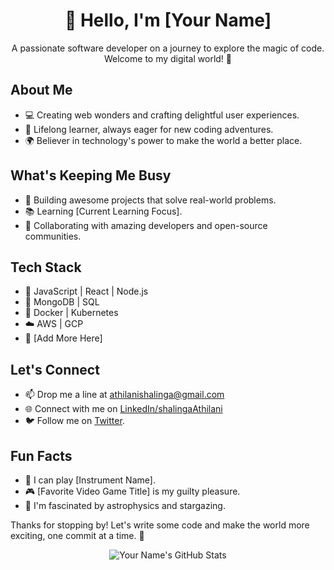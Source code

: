 ### <h1 align="center">👋 Hello, I'm [Your Name]</h1>

<p align="center">A passionate software developer on a journey to explore the magic of code. Welcome to my digital world! 🚀</p>

<h2>About Me</h2>

- 💻 Creating web wonders and crafting delightful user experiences.
- 🌱 Lifelong learner, always eager for new coding adventures.
- 🌍 Believer in technology's power to make the world a better place.

<h2>What's Keeping Me Busy</h2>

- 🚀 Building awesome projects that solve real-world problems.
- 📚 Learning [Current Learning Focus].
- 🤝 Collaborating with amazing developers and open-source communities.

<h2>Tech Stack</h2>

- 🌟 JavaScript | React | Node.js
- 💾 MongoDB | SQL
- 🚢 Docker | Kubernetes
- ☁️ AWS | GCP
- 🧩 [Add More Here]

<h2>Let's Connect</h2>

- 📫 Drop me a line at athilanishalinga@gmail.com
- 🌐 Connect with me on <a href = "www.linkedin.com/in/athilani-shalinga-a634ab254">LinkedIn/shalingaAthilani</a>
- 🐦 Follow me on [Twitter](https://twitter.com/yourusername).

<h2>Fun Facts</h2>

- 🎵 I can play [Instrument Name].
- 🎮 [Favorite Video Game Title] is my guilty pleasure.
- 🌌 I'm fascinated by astrophysics and stargazing.

Thanks for stopping by! Let's write some code and make the world more exciting, one commit at a time. 🌟

<p align="center">
  <img src="https://github-readme-stats.vercel.app/api?username=yourusername&show_icons=true" alt="Your Name's GitHub Stats">
</p>


<!--
**thilaniShalinga/thilaniShalinga** is a ✨ _special_ ✨ repository because its `README.md` (this file) appears on your GitHub profile.

Here are some ideas to get you started:

- 🔭 I’m currently working on ...
- 🌱 I’m currently learning ...
- 👯 I’m looking to collaborate on ...
- 🤔 I’m looking for help with ...
- 💬 Ask me about ...
- 📫 How to reach me: ...
- 😄 Pronouns: ...
- ⚡ Fun fact: ...
-->
